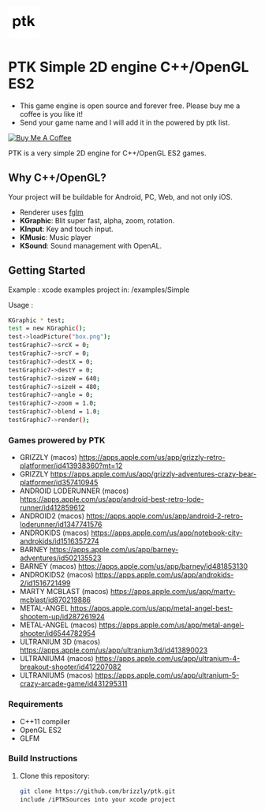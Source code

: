 ![Grizzly](logo.png)

# PTK Simple 2D engine C++/OpenGL ES2

- This game engine is open source and forever free. Please buy me a coffee is you like it!
- Send your game name and I will add it in the powered by ptk list.

[![Buy Me A Coffee](https://cdn.buymeacoffee.com/buttons/default-orange.png)](https://www.buymeacoffee.com/jmapp)

PTK is a very simple 2D engine for C++/OpenGL ES2 games.

## Why C++/OpenGL?

Your project will be buildable for Android, PC, Web, and not only iOS.

- Renderer uses [fglm](https://github.com/brackeen/glfm)
- **KGraphic**: Blit super fast, alpha, zoom, rotation.
- **KInput**: Key and touch input.
- **KMusic**: Music player
- **KSound**: Sound management with OpenAL.

## Getting Started

Example : xcode examples project in: /examples/Simple

Usage : 
```bash
KGraphic * test;
test = new KGraphic();
test->loadPicture("box.png");
testGraphic7->srcX = 0;
testGraphic7->srcY = 0;
testGraphic7->destX = 0;
testGraphic7->destY = 0;
testGraphic7->sizeW = 640;
testGraphic7->sizeH = 480;
testGraphic7->angle = 0;
testGraphic7->zoom = 1.0;
testGraphic7->blend = 1.0;
testGraphic7->render();
```

### Games prowered by PTK

- GRIZZLY (macos) https://apps.apple.com/us/app/grizzly-retro-platformer/id413938360?mt=12
- GRIZZLY https://apps.apple.com/us/app/grizzly-adventures-crazy-bear-platformer/id357410945
- ANDROID LODERUNNER (macos) https://apps.apple.com/us/app/android-best-retro-lode-runner/id412859612
- ANDROID2 (macos) https://apps.apple.com/us/app/android-2-retro-loderunner/id1347741576
- ANDROKIDS (macos) https://apps.apple.com/us/app/notebook-city-androkids/id1516357274
- BARNEY https://apps.apple.com/us/app/barney-adventures/id502135523
- BARNEY (macos) https://apps.apple.com/us/app/barney/id481853130
- ANDROKIDS2 (macos) https://apps.apple.com/us/app/androkids-2/id1516721499
- MARTY MCBLAST (macos) https://apps.apple.com/us/app/marty-mcblast/id870219886
- METAL-ANGEL https://apps.apple.com/us/app/metal-angel-best-shootem-up/id287261924
- METAL-ANGEL (macos) https://apps.apple.com/us/app/metal-angel-shooter/id6544782954
- ULTRANIUM 3D (macos) https://apps.apple.com/us/app/ultranium3d/id413890023
- ULTRANIUM4 (macos) https://apps.apple.com/us/app/ultranium-4-breakout-shooter/id412207082
- ULTRANIUM5 (macos) https://apps.apple.com/us/app/ultranium-5-crazy-arcade-game/id431295311







### Requirements

- C++11 compiler
- OpenGL ES2
- GLFM

### Build Instructions

1. Clone this repository:
   ```bash
   git clone https://github.com/brizzly/ptk.git
   include /iPTKSources into your xcode project
   ```



